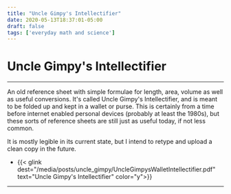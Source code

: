 ```yaml
---
title: "Uncle Gimpy's Intellectifier"
date: 2020-05-13T18:37:01-05:00
draft: false
tags: ['everyday math and science']
---
```


# Uncle Gimpy's Intellectifier

---

An old reference sheet with simple formulae for length, area, volume as well as useful conversions.
It's called Uncle Gimpy's Intellectifier, and is meant to be folded up and kept in a wallet or purse.
This is certainly from a time before internet enabled personal devices (probably at least the 1980s), but these sorts of reference sheets are still just as useful today, if not less common.

It is mostly legible in its current state, but I intend to retype and upload a clean copy in the future.

- {{< glink dest="/media/posts/uncle_gimpy/UncleGimpysWalletIntellectifier.pdf" text="Uncle Gimpy's Intellectifier" color="y">}}

---
